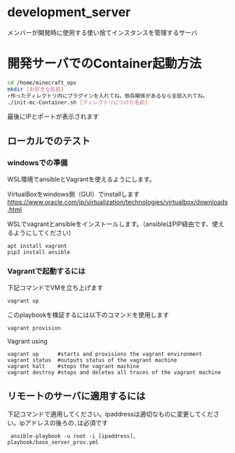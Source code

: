 # development_server
メンバーが開発時に使用する使い捨てインスタンスを管理するサーバ

# 開発サーバでのContainer起動方法

```bash
cd /home/minecraft_ops
mkdir [お好きな名前]
↑作ったディレクトリ内にプラグインを入れてね。依存関係があるなら全部入れてね。
./init-mc-Container.sh [ディレクトリにつけた名前]
```

最後にIPとポートが表示されます

## ローカルでのテスト
### windowsでの準備
WSL環境でansibleとVagrantを使えるようにします。

VirtualBoxをwindows側（GUI）でinstallします
https://www.oracle.com/jp/virtualization/technologies/virtualbox/downloads.html

WSLでvagrantとansibleをインストールします。（ansibleはPIP経由です、使えるようにしてください）

```(bash)
apt install vagrant 
pip3 install ansible
```

### Vagrantで起動するには
下記コマンドでVMを立ち上げます

```
vagrant up
```

このplaybookを検証するには以下のコマンドを使用します

```
vagrant provision
```

Vagrant using
```(bash)
vagrant up      #starts and provisions the vagrant environment
vagrant status  #outputs status of the vagrant machine
vagrant halt    #stops the vagrant machine
vagrant destroy #stops and deletes all traces of the vagrant machine
```

## リモートのサーバに適用するには
下記コマンドで適用してください。ipaddressは適切なものに変更してください。ipアドレスの後ろの`,`は必須です
```
 ansible-playbook -u root -i [ipaddress], playbook/base_server_prov.yml
```
